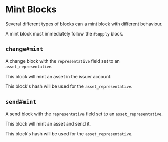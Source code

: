 # Mint Blocks

Several different types of blocks can a mint block with different behaviour.

A mint block must immediately follow the `#supply` block.


## `change#mint`

A change block with the `representative` field set to an `asset_representative`.

This block will mint an asset in the issuer account.

This block's hash will be used for the `asset_representative`.


## `send#mint`

A send block with the `representative` field set to an `asset_representative`.

This block will mint an asset and send it.

This block's hash will be used for the `asset_representative`.
